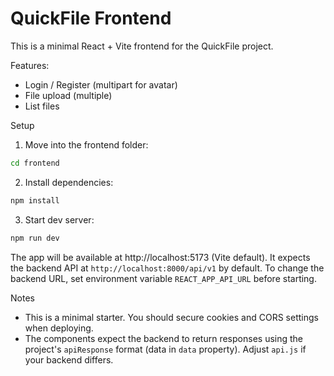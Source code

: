 # QuickFile Frontend

This is a minimal React + Vite frontend for the QuickFile project.

Features:
- Login / Register (multipart for avatar)
- File upload (multiple)
- List files

Setup

1. Move into the frontend folder:

```bash
cd frontend
```

2. Install dependencies:

```bash
npm install
```

3. Start dev server:

```bash
npm run dev
```

The app will be available at http://localhost:5173 (Vite default). It expects the backend API at `http://localhost:8000/api/v1` by default. To change the backend URL, set environment variable `REACT_APP_API_URL` before starting.

Notes
- This is a minimal starter. You should secure cookies and CORS settings when deploying.
- The components expect the backend to return responses using the project's `apiResponse` format (data in `data` property). Adjust `api.js` if your backend differs.
